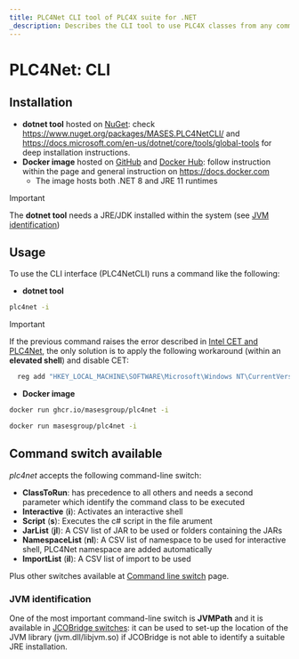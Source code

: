 ```yaml
---
title: PLC4Net CLI tool of PLC4X suite for .NET
_description: Describes the CLI tool to use PLC4X classes from any command-line shell
---
```


# PLC4Net: CLI

## Installation

- **dotnet tool** hosted on [NuGet](https://www.nuget.org/packages/MASES.PLC4NetCLI): check https://www.nuget.org/packages/MASES.PLC4NetCLI/ and https://docs.microsoft.com/en-us/dotnet/core/tools/global-tools for deep installation instructions.
- **Docker image** hosted on [GitHub](https://github.com/masesgroup/PLC4Net/pkgs/container/plc4net) and [Docker Hub](https://hub.docker.com/repository/docker/masesgroup/plc4net/general): follow instruction within the page and general instruction on https://docs.docker.com
  * The image hosts both .NET 8 and JRE 11 runtimes

> [!IMPORTANT]
> The **dotnet tool** needs a JRE/JDK installed within the system (see [JVM identification](#jvm-identification))

## Usage

To use the CLI interface (PLC4NetCLI) runs a command like the following:

- **dotnet tool**

```sh
plc4net -i
```

> [!IMPORTANT]
> If the previous command raises the error described in [Intel CET and PLC4Net](usage.md#intel-cet-and-plc4net), the only solution is to apply the following workaround (within an **elevated shell**) and disable CET:
> ```sh
> 	reg add "HKEY_LOCAL_MACHINE\SOFTWARE\Microsoft\Windows NT\CurrentVersion\Image File Execution Options\plc4net.exe" /v MitigationOptions /t REG_BINARY /d "0000000000000000000000000000002000" /f
> ```

- **Docker image**

```sh
docker run ghcr.io/masesgroup/plc4net -i
```

```sh
docker run masesgroup/plc4net -i
```

## Command switch available

_plc4net_ accepts the following command-line switch:

* **ClassToRun**: has precedence to all others and needs a second parameter which identify the command class to be executed
* **Interactive** (**i**): Activates an interactive shell
* **Script** (**s**): Executes the c# script in the file arument
* **JarList** (**jl**): A CSV list of JAR to be used or folders containing the JARs
* **NamespaceList** (**nl**): A CSV list of namespace to be used for interactive shell, PLC4Net namespace are added automatically
* **ImportList** (**il**): A CSV list of import to be used

Plus other switches available at [Command line switch](commandlineswitch.md) page.

### JVM identification

One of the most important command-line switch is **JVMPath** and it is available in [JCOBridge switches](https://www.jcobridge.com/net-examples/command-line-options/): it can be used to set-up the location of the JVM library (jvm.dll/libjvm.so) if JCOBridge is not able to identify a suitable JRE installation.
